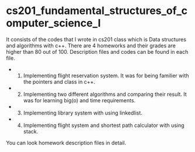 # cs201_fundamental_structures_of_computer_science_I
 It consists of the codes that I wrote in cs201 class which is Data structures and algorithms with c++. There are 4 homeworks and their grades are higher than 80 out of 100. Description files and codes can be found in each file.

- 1. Implementing flight reservation system. It was for being familier with the pointers and class in c++.
- 2. Implementing two different algorithms and comparing their result. It was for learning big(o) and time requirements.
- 3. Implementing library system with using linkedlist.
- 4. Implementing flight system and shortest path calculator with using stack.

You can look homework description files in detail.
